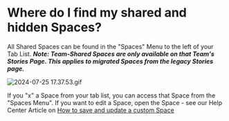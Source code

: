 # Where do I find my shared and hidden Spaces?

All Shared Spaces can be found in the "Spaces" Menu to the left of your Tab List. _**Note: Team-Shared Spaces are only available on that Team's Stories Page. This applies to migrated Spaces from the legacy Stories page.**_&#x20;

![2024-07-25 17.37.53.gif](https://help.shortcut.com/hc/article_attachments/28816338308884)

If you "x" a Space from your tab list, you can access that Space from the "Spaces Menu". If you want to edit a Space, open the Space - see our Help Center Article on [How to save and update a custom Space](https://help.shortcut.com/hc/en-us/articles/360016008052-How-do-I-save-and-update-a-custom-Space)
